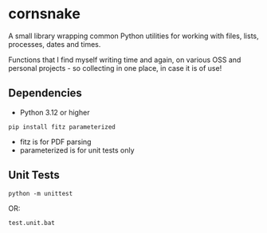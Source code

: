 # cornsnake

A small library wrapping common Python utilities for working with files, lists, processes, dates and times.

Functions that I find myself writing time and again, on various OSS and personal projects - so collecting in one place, in case it is of use!

## Dependencies

- Python 3.12 or higher

```
pip install fitz parameterized
```

- fitz is for PDF parsing
- parameterized is for unit tests only

## Unit Tests

```
python -m unittest  
```

OR:

```
test.unit.bat
```
